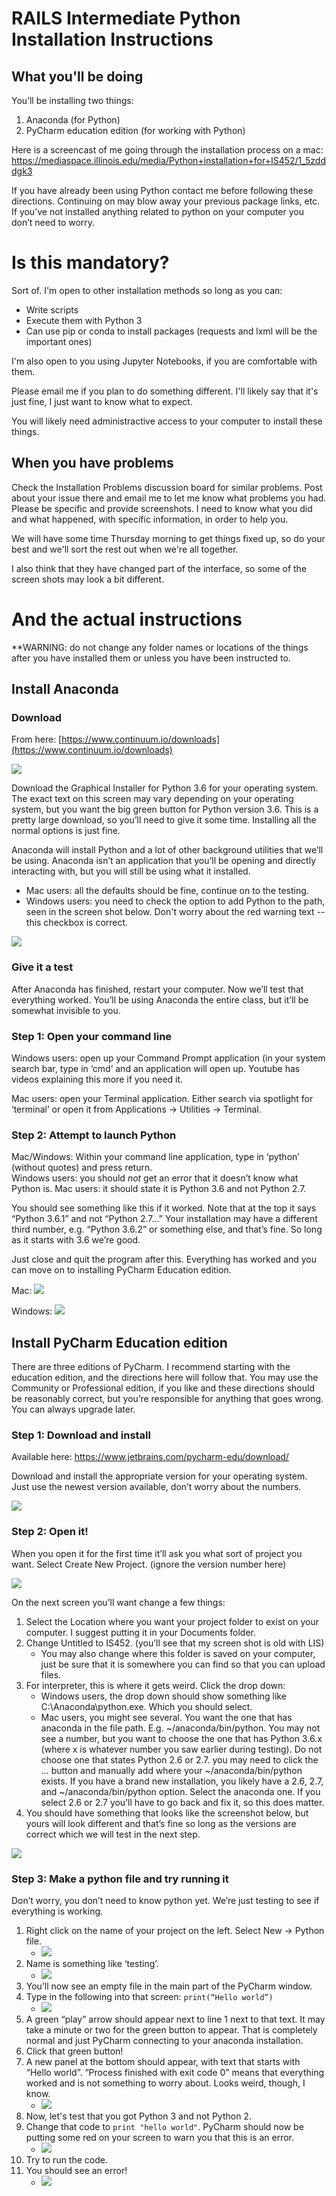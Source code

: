 # RAILS Intermediate Python Installation Instructions

## What you'll be doing

You’ll be installing two things:

1.	Anaconda (for Python)
2.	PyCharm education edition (for working with Python)

Here is a screencast of me going through the installation process on a mac: https://mediaspace.illinois.edu/media/Python+installation+for+IS452/1_5zdddgk3

If you have already been using Python contact me before following these directions.  Continuing on may blow away your previous package links, etc. If you’ve not installed anything related to python on your computer you don’t need to worry.

# Is this mandatory?

Sort of. I'm open to other installation methods so long as you can:

* Write scripts
* Execute them with Python 3
* Can use pip or conda to install packages (requests and lxml will be the important ones)

I'm also open to you using Jupyter Notebooks, if you are comfortable with them.

Please email me if you plan to do something different.  I'll likely say that it's just fine, I just want to know what to expect.

You will likely need administractive access to your computer to install these things.

## When you have problems

Check the Installation Problems discussion board for similar problems.  Post about your issue there and email me to let me know what problems you had.  Please be specific and provide screenshots.  I need to know what you did and what happened, with specific information, in order to help you.

We will have some time Thursday morning to get things fixed up, so do your best and we'll sort the rest out when we're all together.

I also think that they have changed part of the interface, so some of the screen shots may look a bit different.

# And the actual instructions

**WARNING: do not change any folder names or locations of the things after you have installed them or unless you have been instructed to.

## Install Anaconda

### Download

From here:  [https://www.continuum.io/downloads](https://www.continuum.io/downloads)

![](installation_pics/1-anacondaver.png)

Download the Graphical Installer for Python 3.6 for your operating system.  The exact text on this screen may vary depending on your operating system, but you want the big green button for Python version 3.6. This is a pretty large download, so you’ll need to give it some time.  Installing all the normal options is just fine.

Anaconda will install Python and a lot of other background utilities that we’ll be using.  Anaconda isn’t an application that you’ll be opening and directly interacting with, but you will still be using what it installed.

* Mac users:  all the defaults should be fine, continue on to the testing.
* Windows users: you need to check the option to add Python to the path, seen in the screen shot below. Don't worry about the red warning text -- this checkbox is correct.

![](installation_pics/2-checkthatbox.png)

### Give it a test

After Anaconda has finished, restart your computer.  Now we’ll test that everything worked.  You’ll be using Anaconda the entire class, but it’ll be somewhat invisible to you.

### Step 1: Open your command line

Windows users:  open up your Command Prompt application (in your system search bar, type in ‘cmd’ and an application will open up.  Youtube has videos explaining this more if you need it.

Mac users:  open your Terminal application. Either search via spotlight for ‘terminal’ or open it from Applications -> Utilities -> Terminal.  

### Step 2:  Attempt to launch Python

Mac/Windows: Within your command line application, type in ‘python’ (without quotes) and press return.  
Windows users:  you should *not* get an error that it doesn’t know what Python is.
Mac users:  it should state it is Python 3.6 and not Python 2.7.

You should see something like this if it worked.  Note that at the top it says “Python 3.6.1” and not “Python 2.7…”  Your installation may have a different third number, e.g. “Python 3.6.2” or something else, and that’s fine.  So long as it starts with 3.6 we’re good.

Just close and quit the program after this.  Everything has worked and you can move on to installing PyCharm Education edition.

Mac:
![](installation_pics/3-terminaltest.png)

Windows:
![](installation_pics/4-cmdtest.PNG)

## Install PyCharm Education edition

There are three editions of PyCharm.  I recommend starting with the education edition, and the directions here will follow that.  You may use the Community or Professional edition, if you like and these directions should be reasonably correct, but you’re responsible for anything that goes wrong.  You can always upgrade later.

### Step 1: Download and install

Available here:  https://www.jetbrains.com/pycharm-edu/download/

Download and install the appropriate version for your operating system.  Just use the newest version available, don’t worry about the numbers.

![](installation_pics/5-pycharmdl.png)

### Step 2:  Open it!

When you open it for the first time it’ll ask you what sort of project you want.  Select Create New Project. (ignore the version number here)

![](installation_pics/6-makenewproject.png)

On the next screen you’ll want change a few things:

1.	Select the Location where you want your project folder to exist on your computer.  I suggest putting it in your Documents folder.
2.	Change Untitled to IS452. (you’ll see that my screen shot is old with LIS)
	* You may also change where this folder is saved on your computer, just be sure that it is somewhere you can find so that you can upload files.
3.	For interpreter, this is where it gets weird.  Click the drop down:
	* Windows users, the drop down should show something like C:\Anaconda\python.exe.  Which you should select.  
	* Mac users, you might see several.  You want the one that has anaconda in the file path.  E.g. ~/anaconda/bin/python.  You may not see a number, but you want to choose the one that has Python 3.6.x (where x is whatever number you saw earlier during testing). Do not choose one that states Python 2.6 or 2.7.  you may need to click the … button and manually add where your ~/anaconda/bin/python exists. If you have a brand new installation, you likely have a 2.6, 2.7, and ~/anaconda/bin/python option.  Select the anaconda one.  If you select 2.6 or 2.7 you’ll have to go back and fix it, so this does matter.
4. You should have something that looks like the screenshot below, but yours will look different and that’s fine so long as the versions are correct which we will test in the next step.

![](installation_pics/7-hookinganaconda.png)

### Step 3:  Make a python file and try running it

Don’t worry, you don’t need to know python yet. We’re just testing to see if everything is working.

1. Right click on the name of your project on the left.  Select New -> Python file.
	* ![](installation_pics/8-newpythonfile.png)
2. Name is something like ‘testing’.
	* ![](installation_pics/9-nameit.png)
3. You’ll now see an empty file in the main part of the PyCharm window.
4. Type in the following into that screen:  `print(“Hello world”)`
	* ![](installation_pics/10-makecodego.png)
5. A green “play” arrow should appear next to line 1 next to that text.  It may take a minute or two for the green button to appear.  That is completely normal and just PyCharm connecting to your anaconda installation.
6. Click that green button!
7. A new panel at the bottom should appear, with text that starts with “Hello world”. “Process finished with exit code 0” means that everything worked and is not something to worry about.  Looks weird, though, I know.
	* ![](installation_pics/11-output.png)
8. Now, let's test that you got Python 3 and not Python 2.
9. Change that code to `print "hello world"`.  PyCharm should now be putting some red on your screen to warn you that this is an error.
	* ![](installation_pics/12-errorcode.png)
10.  Try to run the code.
11.  You should see an error!
	 * ![](installation_pics/13-erroroutput.png)
